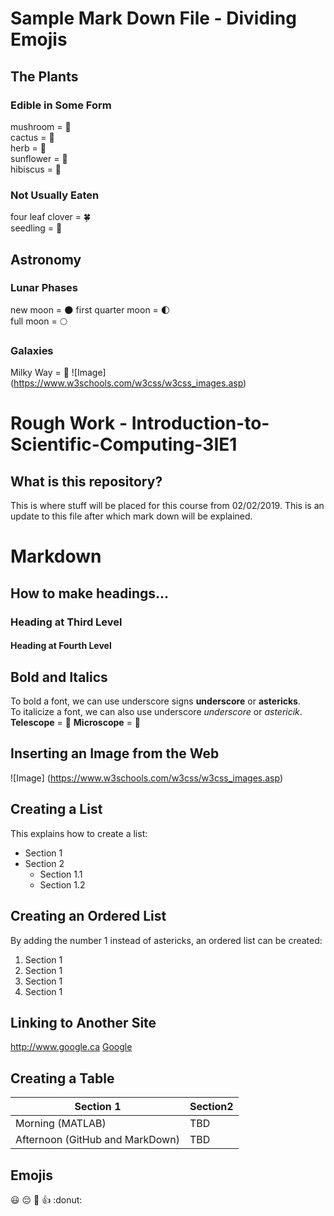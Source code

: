 # Sample Mark Down File - Dividing Emojis 
## The Plants 
### Edible in Some Form    
mushroom = :mushroom:  
cactus = :cactus:  
herb = :herb:  
sunflower = :sunflower:  
hibiscus = :hibiscus:   

### Not Usually Eaten 
four leaf clover = :four_leaf_clover:  
seedling = :seedling:  

## Astronomy 
### Lunar Phases 
new moon = :new_moon:
first quarter moon = :first_quarter_moon:  
full moon = :full_moon:  

### Galaxies 
Milky Way = :milky_way:
![Image] (https://www.w3schools.com/w3css/w3css_images.asp)


# Rough Work - Introduction-to-Scientific-Computing-3IE1

## What is this repository?
This is where stuff will be placed for this course from 02/02/2019.
This is an update to this file after which mark down will be explained. 

# Markdown 
## How to make headings...
### Heading at Third Level 
#### Heading at Fourth Level 

## Bold and Italics
To bold a font, we can use underscore signs __underscore__ or **astericks**.  
To italicize a font, we can also use underscore _underscore_ or *astericik*.   
__Telescope__ = :telescope:
__Microscope__ = :microscope:

## Inserting an Image from the Web 
![Image] (https://www.w3schools.com/w3css/w3css_images.asp)

## Creating a List
This explains how to create a list: 
* Section 1
* Section 2
  * Section 1.1
  * Section 1.2 

## Creating an Ordered List
By adding the number 1 instead of astericks, an ordered list can be created: 
1. Section 1
1. Section 1 
  1. Section 1
  1. Section 1 
 
## Linking to Another Site 
http://www.google.ca
[Google](http://www.google.ca)

## Creating a Table
Section 1 | Section2
--------- | ---------
Morning (MATLAB) | TBD
Afternoon (GitHub and MarkDown) | TBD

## Emojis
:smiley: :pensive: 
:grapes: :+1:
:donut:  



